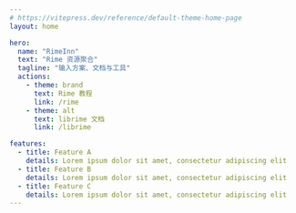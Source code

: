 ```yaml
---
# https://vitepress.dev/reference/default-theme-home-page
layout: home

hero:
  name: "RimeInn"
  text: "Rime 资源聚合"
  tagline: "输入方案、文档与工具"
  actions:
    - theme: brand
      text: Rime 教程
      link: /rime
    - theme: alt
      text: librime 文档
      link: /librime

features:
  - title: Feature A
    details: Lorem ipsum dolor sit amet, consectetur adipiscing elit
  - title: Feature B
    details: Lorem ipsum dolor sit amet, consectetur adipiscing elit
  - title: Feature C
    details: Lorem ipsum dolor sit amet, consectetur adipiscing elit
---
```


